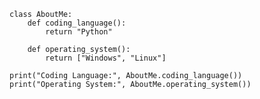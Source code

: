     class AboutMe:
        def coding_language():
            return "Python"
    
        def operating_system():
            return ["Windows", "Linux"]
            
    print("Coding Language:", AboutMe.coding_language())
    print("Operating System:", AboutMe.operating_system())
